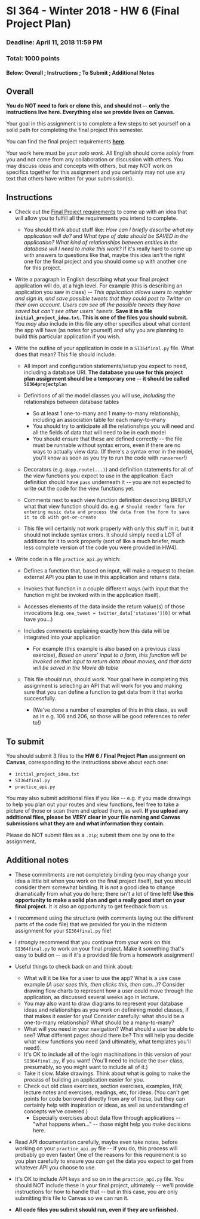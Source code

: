 # SI 364 - Winter 2018 - HW 6 (Final Project Plan)

### Deadline: April 11, 2018 11:59 PM
### Total: 1000 points

#### Below: Overall ; Instructions ; To Submit ; Additional Notes

## Overall

**You do NOT need to fork or clone this, and should not -- only the instructions live here. Everything else we provide lives on Canvas.**

Your goal in this assignment is to complete a few steps to set yourself on a solid path for completing the final project this semester.

You can find the final project requirements **[here](https://github.com/SI364-Winter2018/SI364_Final_Project_Instructions)**.

Your work here must be *your solo work*. All English should come *solely* from you and not come from any collaboration or discussion with others. You may discuss ideas and concepts with others, but may NOT work on specifics together for this assignment and you certainly may not use any text that others have written for your submission(s).

## Instructions

* Check out the [Final Project requirements](https://github.com/SI364-Winter2018/SI364_Final_Project_Instructions) to come up with an idea that will allow you to fulfill all the requirements you intend to complete.
    * You should think about stuff like: *How can I briefly describe what my application will do?* and *What type of data should be SAVED in the application? What kind of relationships between entities in the database will I need to make this work?* If it's really hard to come up with answers to questions like that, maybe this idea isn't the right one for the final project and you should come up with another one for this project.

* Write a paragraph in English describing what your final project application will do, at a high level. For example (this is describing an application you saw in class) -- *This application allows users to register and sign in, and save possible tweets that they could post to Twitter on their own account. Users can see all the possible tweets they have saved but can't see other users' tweets.* **Save it in a file `initial_project_idea.txt`. This is one of the files you should submit.** You *may* also include in this file any other specifics about what content the app will have (as notes for yourself) and why you are planning to build this particular application if you wish.

* Write the outline of your application in code in a `SI364final.py` file. What does that mean? This file should include:

    * All import and configuration statements/setup you expect to need, including a database URI. **The database you use for this project plan assignment should be a temporary one -- it should be called `SI364projectplan`**
    * Definitions of all the model classes you will use, *including* the relationships between database tables
        * So at least 1 one-to-many and 1 many-to-many relationship, including an association table for each many-to-many
        * You should try to anticipate all the relationships you will need and all the fields of data that will need to be in each model
        * You should ensure that these are defined correctly -- the file must be runnable without syntax errors, even if there are no ways to actually view data. (If there's a syntax error in the model, you'll know as soon as you try to run the code with `runserver`!)

    * Decorators (e.g. `@app.route(...)`) and definition statements for all of the view functions you expect to use in the application. Each definition should have `pass` underneath it -- you are not expected to write out the code for the view functions yet.

    * Comments next to each view function definition describing BRIEFLY what that view function should do. e.g. `# Should render form for entering music data and process the data from the form to save it to db with get-or-create`

    * This file will certainly not work properly with only this stuff in it, but it should not include syntax errors. It should simply need a LOT of additions for it to work properly (sort of like a much briefer, much less complete version of the code you were provided in HW4).

* Write code in a file `practice_api.py` which:

    * Defines a function that, based on input, will make a request to the/an external API you plan to use in this application and returns data.

    * Invokes that function in a couple different ways (with input that the function might be invoked with in the application itself).

    * Accesses elements of the data inside the return value(s) of those invocations (e.g. `one_tweet = twitter_data['statuses'][0]` or what have you...)

    * Includes *comments* explaining exactly how this data will be integrated into your application
        * For example (this example is also based on a previous class exercise), *Based on users' input to a form, this function will be invoked on that input to return data about movies, and that data will be saved in the Movie db table*

    * This file *should* run, should work. Your goal here in completing this assignment is selecting an API that will work for you and making sure that you can define a function to get data from it that works successfully.
        * (We've done a number of examples of this in this class, as well as in e.g. 106 and 206, so those will be good references to refer to!)

## To submit

You should submit 3 files to the **HW 6 / Final Project Plan** assignment **on Canvas**, corresponding to the instructions above about each one:

* `initial_project_idea.txt`
* `SI364final.py`
* `practice_api.py`

You may also submit additional files if you like -- e.g. if you made drawings to help you plan out your routes and view functions, feel free to take a picture of those or scan them and upload them, as well. **If you upload any additional files, please be VERY clear in your file naming and Canvas submissions what they are and what information they contain.**

Please do NOT submit files as a `.zip`; submit them one by one to the assignment.

## Additional notes

* These commitments are not completely binding (you may change your idea a little bit when you work on the final project itself), but you should consider them somewhat binding. It is *not* a good idea to change dramatically from what you do here; there isn't a lot of time left! **Use this opportunity to make a solid plan and get a really good start on your final project.** It is also an opportunity to get feedback from us.

* I recommend using the structure (with comments laying out the different parts of the code file) that we provided for you in the midterm assignment for your `SI364final.py` file!

* I *strongly* recommend that you continue from your work on this `SI364final.py` to work on your final project. Make it something that's easy to build on -- as if it's a provided file from a homework assignment!

* Useful things to check back on and think about:

    * What will it be like for a user to use the app? What is a use case example (*A user sees this, then clicks this, then can...*)? Consider drawing flow charts to represent how a user could move through the application, as discussed several weeks ago in lecture.
    * You may also want to draw diagrams to represent your database ideas and relationships as you work on definining model classes, if that makes it easier for you! Consider carefully: what should be a one-to-many relationship? What should be a many-to-many?
    * What will you need in your navigation? What should a user be able to see? What different pages should there be? This will help you decide what view functions you need (and ultimately, what templates you'll need!).
    * It's OK to include all of the login machinations in this version of your `SI364final.py`, if you want! (You'll need to include the `User` class, presumably, so you might want to include all of it.)
    * Take it slow. Make drawings. Think about what is going to make the *process* of building an application easier for you.
    * Check out old class exercises, section exercises, examples, HW, lecture notes and exercises, readings, etc, for ideas. (You can't get points for code borrowed directly from any of these, but they can certainly help with inspiration or ideas, as well as understanding of concepts we've covered.)
        * Especially exercises about data flow through applications -- "what happens when..." -- those might help you make decisions here.

* Read API documentation carefully, maybe even take notes, before working on your `practice_api.py` file -- if you do, this process will probably go even faster! One of the reasons for this requirement is so you plan carefully to ensure you *can* get the data you expect to get from whatever API you choose to use.

* It's OK to include API keys and so on in the `practice_api.py` file. You should NOT include these in your final project, ultimately -- we'll provide instructions for how to handle that -- but in this case, you are only submitting this file to Canvas so we can run it.

* **All code files you submit should run, even if they are unfinished.**
